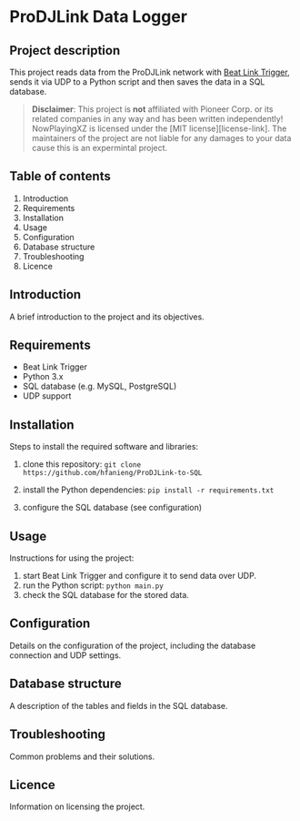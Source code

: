 # ProDJLink Data Logger

## Project description

This project reads data from the ProDJLink network with [Beat Link Trigger][1], sends it via UDP to a Python script and then saves the data in a SQL database.

> **Disclaimer**: This project is **not** affiliated with Pioneer Corp. or its related companies
in any way and has been written independently! NowPlayingXZ is licensed under the
[MIT license][license-link]. The maintainers of the project are not liable for any damages to your data cause this is an expermintal project.

## Table of contents

1. Introduction
2. Requirements
3. Installation
4. Usage
5. Configuration
6. Database structure
7. Troubleshooting
8. Licence

## Introduction

A brief introduction to the project and its objectives.

## Requirements

- Beat Link Trigger
- Python 3.x
- SQL database (e.g. MySQL, PostgreSQL)
- UDP support

## Installation

Steps to install the required software and libraries:

1. clone this repository: `git clone https://github.com/hfanieng/ProDJLink-to-SQL`
2. install the Python dependencies:
`pip install -r requirements.txt`

3. configure the SQL database (see configuration)

## Usage

Instructions for using the project:

1. start Beat Link Trigger and configure it to send data over UDP.
2. run the Python script: `python main.py`
3. check the SQL database for the stored data.

## Configuration

Details on the configuration of the project, including the database connection and UDP settings.

## Database structure

A description of the tables and fields in the SQL database.

## Troubleshooting

Common problems and their solutions.

## Licence

Information on licensing the project.

[1]:<https://github.com/Deep-Symmetry/beat-link-trigger>
